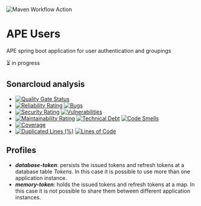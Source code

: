 ![Maven Workflow Action](https://github.com/Ma-Vin/de.ma_vin.ape.users/actions/workflows/maven.yml/badge.svg)

# APE Users
APE spring boot application for user authentication and groupings

:hourglass_flowing_sand: in progress

## Sonarcloud analysis

* [![Quality Gate Status](https://sonarcloud.io/api/project_badges/measure?project=Ma-Vin_de.ma_vin.ape.users&metric=alert_status)](https://sonarcloud.io/dashboard?id=Ma-Vin_de.ma_vin.ape.users)
* [![Reliability Rating](https://sonarcloud.io/api/project_badges/measure?project=Ma-Vin_de.ma_vin.ape.users&metric=reliability_rating)](https://sonarcloud.io/dashboard?id=Ma-Vin_de.ma_vin.ape.users)  [![Bugs](https://sonarcloud.io/api/project_badges/measure?project=Ma-Vin_de.ma_vin.ape.users&metric=bugs)](https://sonarcloud.io/dashboard?id=Ma-Vin_de.ma_vin.ape.users)
* [![Security Rating](https://sonarcloud.io/api/project_badges/measure?project=Ma-Vin_de.ma_vin.ape.users&metric=security_rating)](https://sonarcloud.io/dashboard?id=Ma-Vin_de.ma_vin.ape.users)  [![Vulnerabilities](https://sonarcloud.io/api/project_badges/measure?project=Ma-Vin_de.ma_vin.ape.users&metric=vulnerabilities)](https://sonarcloud.io/dashboard?id=Ma-Vin_de.ma_vin.ape.users)
* [![Maintainability Rating](https://sonarcloud.io/api/project_badges/measure?project=Ma-Vin_de.ma_vin.ape.users&metric=sqale_rating)](https://sonarcloud.io/dashboard?id=Ma-Vin_de.ma_vin.ape.users)  [![Technical Debt](https://sonarcloud.io/api/project_badges/measure?project=Ma-Vin_de.ma_vin.ape.users&metric=sqale_index)](https://sonarcloud.io/dashboard?id=Ma-Vin_de.ma_vin.ape.users)  [![Code Smells](https://sonarcloud.io/api/project_badges/measure?project=Ma-Vin_de.ma_vin.ape.users&metric=code_smells)](https://sonarcloud.io/dashboard?id=Ma-Vin_de.ma_vin.ape.users)
* [![Coverage](https://sonarcloud.io/api/project_badges/measure?project=Ma-Vin_de.ma_vin.ape.users&metric=coverage)](https://sonarcloud.io/dashboard?id=Ma-Vin_de.ma_vin.ape.users)
* [![Duplicated Lines (%)](https://sonarcloud.io/api/project_badges/measure?project=Ma-Vin_de.ma_vin.ape.users&metric=duplicated_lines_density)](https://sonarcloud.io/dashboard?id=Ma-Vin_de.ma_vin.ape.users)  [![Lines of Code](https://sonarcloud.io/api/project_badges/measure?project=Ma-Vin_de.ma_vin.ape.users&metric=ncloc)](https://sonarcloud.io/dashboard?id=Ma-Vin_de.ma_vin.ape.users)

## Profiles
* ***database-token***: persists the issued tokens and refresh tokens at a database table *Tokens*. 
In this case it is possible to use more than one application instance.
* ***memory-token***: holds the issued tokens and refresh tokens at a map. 
In this case it is not possible to share them between different application instances.